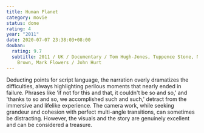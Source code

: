 ```yaml
---
title: Human Planet
category: movie
status: done
rating: 4
year: "2011"
date: 2020-07-07 23:38:03+08:00
douban:
  rating: 9.7
  subtitle: 2011 / UK / Documentary / Tom Hugh-Jones, Tuppence Stone, Nicolas
    Brown, Mark Flowers / John Hurt
---
```


Deducting points for script language, the narration overly dramatizes the difficulties, always highlighting perilous moments that nearly ended in failure. Phrases like 'if not for this and that, it couldn't be so and so,' and 'thanks to so and so, we accomplished such and such,' detract from the immersive and lifelike experience. The camera work, while seeking grandeur and cohesion with perfect multi-angle transitions, can sometimes be distracting. However, the visuals and the story are genuinely excellent and can be considered a treasure.
